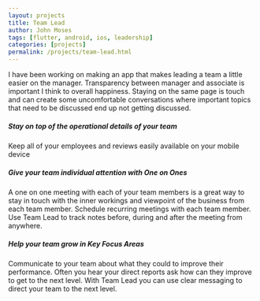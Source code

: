 ```yaml
---
layout: projects
title: Team Lead
author: John Moses
tags: [flutter, android, ios, leadership]
categories: [projects]
permalink: /projects/team-lead.html
---
```


I have been working on making an app that makes leading a team a little easier on the manager.  Transparency between manager and associate is important I think to overall happiness.  Staying on the same page is touch and can create some uncomfortable conversations where important topics that need to be discussed end up not getting discussed.

##### Stay on top of the operational details of your team
Keep all of your employees and reviews easily available on your mobile device

##### Give your team individual attention with One on Ones
A one on one meeting with each of your team members is a great way to stay in touch with the inner workings and viewpoint of the business from each team member.  Schedule recurring meetings with each team member. Use Team Lead to track notes before, during and after the meeting from anywhere.

##### Help your team grow in Key Focus Areas
Communicate to your team about what they could to improve their performance. Often you hear your direct reports ask how can they improve to get to the next level. With Team Lead you can use clear messaging to direct your team to the next level.